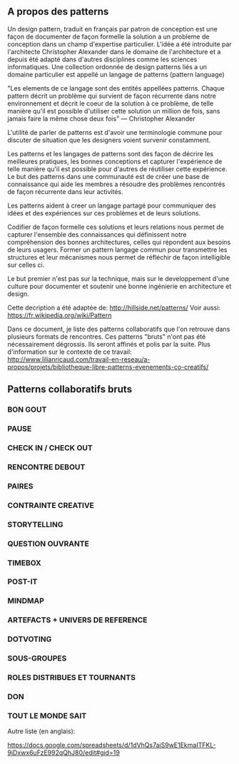 ## A propos des patterns

Un design pattern, traduit en français par patron de conception est une façon de documenter de façon formelle la solution a un probleme de conception dans un champ d'expertise particulier. L'idée a été introduite par l'architecte Christopher Alexander dans le domaine de l'architecture et a depuis été adapté dans d'autres disciplines comme les sciences informatiques. Une collection ordonnée de design patterns liés a un domaine particulier est appellé un langage de patterns (pattern language)

"Les elements de ce langage sont des entités appellées patterns. Chaque pattern décrit un problème qui survient de façon récurrente dans notre environnement et décrit le coeur de la solution à ce problème, de telle manière qu'il est possible d'utiliser cette solution un million de fois, sans jamais faire la même chose deux fois" — Christopher Alexander

L'utilité de parler de patterns est d'avoir une terminologie commune pour discuter de situation que les designers voient survenir constamment.

Les patterns et les langages de patterns sont des façon de décrire les meilleures pratiques, les bonnes conceptions et capturer l'expérience de telle manière qu'il est possible pour d'autres de réutiliser cette expérience.
Le but des patterns dans une communauté est de créer une base de connaissance qui aide les membres a résoudre des problèmes rencontrés de façon récurrente dans leur activités.

Les patterns aident à creer un langage partagé pour communiquer des idées et des expériences sur ces problèmes et de leurs solutions.

Codifier de façon formelle ces solutions et leurs relations nous permet de capturer l'ensemble des connaissances qui définissent notre compréhension des bonnes architectures, celles qui répondent aux besoins de leurs usagers. Former un pattern langage commun pour transmettre les structures et leur mécanismes nous permet de réfléchir de façon intelligible sur celles ci.

Le but premier n'est pas sur la technique, mais sur le developpement d'une culture pour documenter et soutenir une bonne ingénierie en architecture et design. 

Cette decription a été adaptée de: http://hillside.net/patterns/
Voir aussi: https://fr.wikipedia.org/wiki/Pattern

Dans ce document, je liste des patterns collaboratifs que l'on retrouve dans plusieurs formats de rencontres. Ces patterns "bruts" n'ont pas été nécessairement dégrossis. Ils seront affinés et polis par la suite. Plus d'information sur le contexte de ce travail: http://www.lilianricaud.com/travail-en-reseau/a-propos/projets/bibliotheque-libre-patterns-evenements-co-creatifs/

## Patterns collaboratifs bruts

### BON GOUT
### PAUSE
### CHECK IN / CHECK OUT
### RENCONTRE DEBOUT
### PAIRES
### CONTRAINTE CREATIVE
### STORYTELLING
### QUESTION OUVRANTE
### TIMEBOX
### POST-IT
### MINDMAP
### ARTEFACTS + UNIVERS DE REFERENCE
### DOTVOTING
### SOUS-GROUPES
### ROLES DISTRIBUES ET TOURNANTS
### DON
### TOUT LE MONDE SAIT


Autre liste (en anglais):

https://docs.google.com/spreadsheets/d/1dVhQs7aiS9wE1EkmaITFKL-9jDxwx6uFzE992qQhJ80/edit#gid=19
